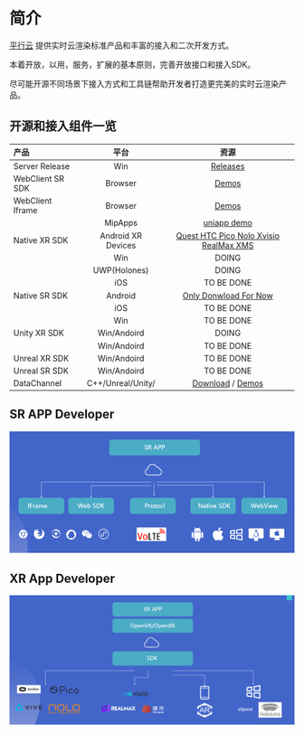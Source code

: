 # 简介

[平行云](https://www.pingxingyun.com/) 提供实时云渲染标准产品和丰富的接入和二次开发方式。

本着开放，以用，服务，扩展的基本原则，完善开放接口和接入SDK。

尽可能开源不同场景下接入方式和工具链帮助开发者打造更完美的实时云渲染产品。

## 开源和接入组件一览

| 产品 | 平台 | 资源 |
| :-----| :----: | :----: |
| Server Release | Win | [Releases](https://github.com/pingxingyun/LarkXR3.1/releases) |
| WebClient SR SDK | Browser | [Demos](https://github.com/pingxingyun/lark_sr_websdk_demos) |
| WebClient Iframe | Browser | [Demos](https://github.com/pingxingyun/larkwebclient-iframe-demos) |
| | MipApps | [uniapp demo](https://github.com/pingxingyun/uniapp_demo) |
| Native XR SDK | Android XR Devices | [Quest HTC Pico Nolo Xvisio RealMax XMS](https://github.com/pingxingyun/larkxr_native_android_app)|
|| Win | DOING |
|| UWP(Holones) | DOING |
|| iOS | TO BE DONE |
| Native SR SDK | Android | [Only Donwload For Now](https://www.pingxingyun.com/devCenter.html) |
| | iOS |  TO BE DONE |
| | Win |  TO BE DONE |
| Unity XR SDK | Win/Andoird | DOING |
| | Win/Andoird |  TO BE DONE |
| Unreal XR SDK | Win/Andoird  | TO BE DONE |
| Unreal SR SDK | Win/Andoird  | TO BE DONE |
| DataChannel | C++/Unreal/Unity/ | [Download](https://www.pingxingyun.com/devCenter.html) / [Demos](https://github.com/pingxingyun/lark_xr_unity3d_demos) |

## SR APP Developer

![](images/sr.png)

## XR App Developer

![](images/xr.png)